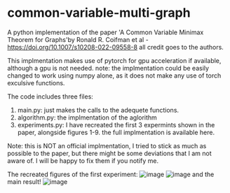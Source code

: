 # common-variable-multi-graph
A python implementation of the paper 'A Common Variable Minimax Theorem for Graphs'by Ronald R. Coifman et al - https://doi.org/10.1007/s10208-022-09558-8
all credit goes to the authors.

This implmentation makes use of pytorch for gpu acceleration if available, although a gpu is not needed.
note: the implmentation could be easily changed to work using numpy alone, as it does not make any use of torch exculsive functions.

The code includes three files:
  1. main.py: just makes the calls to the adequete functions.
  2. algorithm.py: the implmentation of the aglorithm
  3. experiments.py: I have recreated the first 3 expermints shown in the paper, alongside figures 1-9. the full implmentation is available here.

Note: this is NOT an official implmentation, I tried to stick as much as possible to the paper, but there might be some deviations that I am not aware of. I will be happy to fix them if you notify me.

The recreated figures of the first experiment:
![image](https://user-images.githubusercontent.com/57064636/177176548-f9129c2b-1fe0-4b94-a7c0-d0123424ed9b.png)
![image](https://user-images.githubusercontent.com/57064636/177176568-d0f28713-d9cb-4dbd-aada-08e3bcd9c700.png)
and the main result!
![image](https://user-images.githubusercontent.com/57064636/177176590-51ee9a1c-8f62-4d85-9f57-0c61b191f8fe.png)
